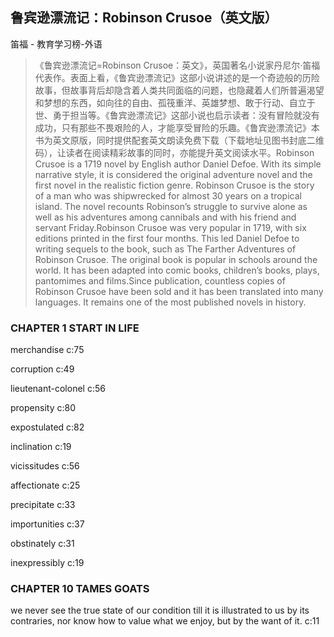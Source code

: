 ## 鲁宾逊漂流记：Robinson Crusoe（英文版）

笛福  -  教育学习榜-外语

> 《鲁宾逊漂流记=Robinson Crusoe：英文》，英国著名小说家丹尼尔·笛福代表作。表面上看，《鲁宾逊漂流记》这部小说讲述的是一个奇迹般的历险故事，但故事背后却隐含着人类共同面临的问题，也隐藏着人们所普遍渴望和梦想的东西，如向往的自由、孤筏重洋、英雄梦想、敢于行动、自立于世、勇于担当等。《鲁宾逊漂流记》这部小说也启示读者：没有冒险就没有成功，只有那些不畏艰险的人，才能享受冒险的乐趣。《鲁宾逊漂流记》本书为英文原版，同时提供配套英文朗读免费下载（下载地址见图书封底二维码），让读者在阅读精彩故事的同时，亦能提升英文阅读水平。Robinson Crusoe is a 1719 novel by English author Daniel Defoe. With its simple narrative style, it is considered the original adventure novel and the first novel in the realistic fiction genre. Robinson Crusoe is the story of a man who was shipwrecked for almost 30 years on a tropical island. The novel recounts Robinson’s struggle to survive alone as well as his adventures among cannibals and with his friend and servant Friday.Robinson Crusoe was very popular in 1719, with six editions printed in the first four months. This led Daniel Defoe to writing sequels to the book, such as The Farther Adventures of Robinson Crusoe. The original book is popular in schools around the world. It has been adapted into comic books, children’s books, plays, pantomimes and films.Since publication, countless copies of Robinson Crusoe have been sold and it has been translated into many languages. It remains one of the most published novels in history.


### CHAPTER 1 START IN LIFE

merchandise c:75

 corruption  c:49

lieutenant-colonel c:56

propensity  c:80

expostulated c:82

inclination c:19

vicissitudes c:56

affectionate c:25

precipitate c:33

importunities c:37

obstinately c:31

inexpressibly c:19

### CHAPTER 10 TAMES GOATS

we never see the true state of our condition till it is illustrated to us by its contraries, nor know how to value what we enjoy, but by the want of it.  c:11